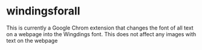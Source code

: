 # windingsforall

This is currently a Google Chrom extension that changes the font of all text on a webpage into the Wingdings font. 
This does not affect any images with text on the webpage
